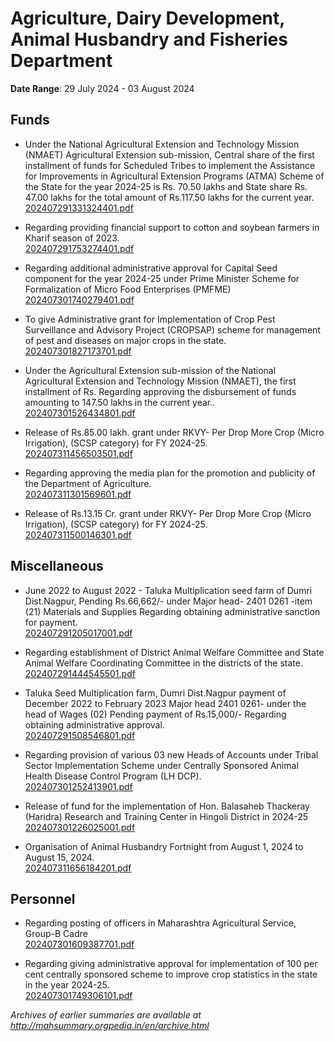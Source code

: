 # Agriculture, Dairy Development, Animal Husbandry and Fisheries Department

**Date Range**: 29 July 2024 - 03 August 2024


## Funds
- Under the National Agricultural Extension and Technology Mission (NMAET) Agricultural Extension sub-mission, Central share of the first installment of funds for Scheduled Tribes to implement the Assistance for Improvements in Agricultural Extension Programs (ATMA) Scheme of the State for the year 2024-25 is Rs. 70.50 lakhs and State share Rs. 47.00 lakhs for the total amount of Rs.117.50 lakhs for the current year.\
  [202407291331324401.pdf](https://gr.maharashtra.gov.in/Site/Upload/Government%20Resolutions/English/202407291331324401.pdf)

- Regarding providing financial support to cotton and soybean farmers in Kharif season of 2023.\
  [202407291753274401.pdf](https://gr.maharashtra.gov.in/Site/Upload/Government%20Resolutions/English/202407291753274401.pdf)

- Regarding additional administrative approval for Capital Seed component for the year 2024-25 under Prime Minister Scheme for Formalization of Micro Food Enterprises (PMFME)\
  [202407301740279401.pdf](https://gr.maharashtra.gov.in/Site/Upload/Government%20Resolutions/English/202407301740279401.pdf)

- To give Administrative grant for Implementation of Crop Pest Surveillance and Advisory Project (CROPSAP) scheme for management of pest and diseases on major crops in the state.\
  [202407301827173701.pdf](https://gr.maharashtra.gov.in/Site/Upload/Government%20Resolutions/English/202407301827173701.pdf)

- Under the Agricultural Extension sub-mission of the National Agricultural Extension and Technology Mission (NMAET), the first installment of Rs. Regarding approving the disbursement of funds amounting to 147.50 lakhs in the current year..\
  [202407301526434801.pdf](https://gr.maharashtra.gov.in/Site/Upload/Government%20Resolutions/English/202407301526434801.pdf)

- Release of Rs.85.00 lakh. grant under RKVY- Per Drop More Crop (Micro Irrigation), (SCSP category) for FY 2024-25.\
  [202407311456503501.pdf](https://gr.maharashtra.gov.in/Site/Upload/Government%20Resolutions/English/202407311456503501.pdf)

- Regarding approving the media plan for the promotion and publicity of the Department of Agriculture.\
  [202407311301569601.pdf](https://gr.maharashtra.gov.in/Site/Upload/Government%20Resolutions/English/202407311301569601.pdf)

- Release of Rs.13.15 Cr. grant under RKVY- Per Drop More Crop (Micro Irrigation), (SCSP category) for FY 2024-25.\
  [202407311500146301.pdf](https://gr.maharashtra.gov.in/Site/Upload/Government%20Resolutions/English/202407311500146301.pdf)

## Miscellaneous
- June 2022 to August 2022 - Taluka Multiplication seed farm of Dumri Dist.Nagpur, Pending Rs.66,662/- under Major head- 2401 0261 -item  (21) Materials and Supplies Regarding obtaining administrative sanction for payment.\
  [202407291205017001.pdf](https://gr.maharashtra.gov.in/Site/Upload/Government%20Resolutions/English/202407291205017001.pdf)

- Regarding establishment of District Animal Welfare Committee and State Animal Welfare Coordinating Committee in the districts of the state.\
  [202407291444545501.pdf](https://gr.maharashtra.gov.in/Site/Upload/Government%20Resolutions/English/202407291444545501.pdf)

- Taluka Seed Multiplication farm, Dumri Dist.Nagpur payment of  December 2022 to February 2023 Major head 2401 0261- under the head of Wages  (02) Pending payment of Rs.15,000/- Regarding obtaining administrative approval.\
  [202407291508546801.pdf](https://gr.maharashtra.gov.in/Site/Upload/Government%20Resolutions/English/202407291508546801.pdf)

- Regarding provision of various 03 new Heads of Accounts under Tribal Sector Implementation Scheme under Centrally Sponsored Animal Health  Disease Control Program (LH  DCP).\
  [202407301252413901.pdf](https://gr.maharashtra.gov.in/Site/Upload/Government%20Resolutions/English/202407301252413901.pdf)

- Release of fund for the implementation of Hon. Balasaheb Thackeray (Haridra) Research and Training Center in Hingoli District in 2024-25\
  [202407301226025001.pdf](https://gr.maharashtra.gov.in/Site/Upload/Government%20Resolutions/English/202407301226025001.pdf)

- Organisation of Animal Husbandry Fortnight from August 1, 2024 to August 15, 2024.\
  [202407311656184201.pdf](https://gr.maharashtra.gov.in/Site/Upload/Government%20Resolutions/English/202407311656184201.pdf)

## Personnel
- Regarding posting of officers in Maharashtra Agricultural Service, Group-B Cadre\
  [202407301609387701.pdf](https://gr.maharashtra.gov.in/Site/Upload/Government%20Resolutions/English/202407301609387701.pdf)

- Regarding giving administrative approval for implementation of 100 per cent centrally sponsored scheme to improve crop statistics in the state in the year 2024-25.\
  [202407301749306101.pdf](https://gr.maharashtra.gov.in/Site/Upload/Government%20Resolutions/English/202407301749306101.pdf)


*Archives of earlier summaries are available at http://mahsummary.orgpedia.in/en/archive.html*